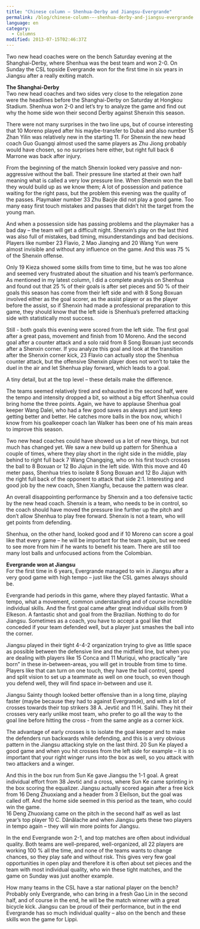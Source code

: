 ```yaml
---
title: "Chinese column – Shenhua-Derby and Jiangsu-Evergrande"
permalink: /blog/chinese-column-–-shenhua-derby-and-jiangsu-evergrande
language: en
category:
  - Columns
modified: 2013-07-15T02:46:37Z
---
```


Two new head coaches were on the bench Saturday evening at the Shanghai-Derby, where Shenhua was the best team and won 2-0. On Sunday the CSL topside Evergrande won for the first time in six years in Jiangsu after a really exiting match.

  
**The Shanghai-Derby**  
Two new head coaches and two sides very close to the relegation zone were the headlines before the Shanghai-Derby on Saturday at Hongkou Stadium. Shenhua won 2-0 and let’s try to analyze the game and find out why the home side won their second Derby against Shenxin this season.

There were not many surprises in the two line ups, but of course interesting that 10 Moreno played after his maybe-transfer to Dubai and also number 15 Zhan Yilin was relatively new in the starting 11. For Shenxin the new head coach Guo Guangqi almost used the same players as Zhu Jiong probably would have chosen, so no surprises here either, but right full back 6 Marrone was back after injury.

From the beginning of the match Shenxin looked very passive and non-aggressive without the ball. Their pressure line started at their own half meaning what is called a very low pressure line. When Shenxin won the ball they would build up as we know them; A lot of possession and patience waiting for the right pass, but the problem this evening was the quality of the passes. Playmaker number 33 Zhu Baojie did not play a good game. Too many easy first touch mistakes and passes that didn’t hit the target from the young man.

And when a possession side has passing problems and the playmaker has a bad day – the team will get a difficult night. Shenxin’s play on the last third was also full of mistakes, bad timing, misunderstandings and bad decisions. Players like number 23 Flavio, 2 Mao Jianqing and 20 Wang Yun were almost invisible and without any influence on the game. And this was 75 % of the Shenxin offense.

Only 19 Kieza showed some skills from time to time, but he was too alone and seemed very frustrated about the situation and his team’s performance.  
As mentioned in my latest column, I did a complete analysis on Shenhua and found out that 25 % of their goals is after set pieces and 50 % of their goals this season has come from their left side and with 8 Song Boxuan involved either as the goal scorer, as the assist player or as the player before the assist, so if Shenxin had made a professional preparation to this game, they should know that the left side is Shenhua’s preferred attacking side with statistically most success.

Still - both goals this evening were scored from the left side. The first goal after a great pass, movement and finish from 10 Moreno. And the second goal after a counter attack and a solo raid from 8 Song Boxuan just seconds after a Shenxin corner. If you analyze this goal and look at the transition after the Shenxin corner kick, 23 Flavio can actually stop the Shenhua counter attack, but the offensive Shenxin player does not won’t to take the duel in the air and let Shenhua play forward, which leads to a goal.

A tiny detail, but at the top level – these details make the difference.

The teams seemed relatively tired and exhausted in the second half, were the tempo and intensity dropped a bit, so without a big effort Shenhua could bring home the three points. Again, we have to applause Shenhua goal keeper Wang Dalei, who had a few good saves as always and just keep getting better and better. He catches more balls in the box now, which I know from his goalkeeper coach Ian Walker has been one of his main areas to improve this season.

Two new head coaches could have showed us a lot of new things, but not much has changed yet. We saw a new build up pattern for Shenhua a couple of times, where they play short in the right side in the middle, play behind to right full back 7 Wang Changqing, who on his first touch crosses the ball to 8 Boxuan or 12 Bo Jiajun in the left side. With this move and 40 meter pass, Shenhua tries to isolate 8 Song Boxuan and 12 Bo Jiajun with the right full back of the opponent to attack that side 2:1. Interesting and good job by the new coach, Shen Xiangfu, because the pattern was clear.

An overall disappointing performance by Shenxin and a too defensive tactic by the new head coach. Shenxin is a team, who needs to be in control, so the coach should have moved the pressure line further up the pitch and don’t allow Shenhua to play free forward. Shenxin is not a team, who will get points from defending.

Shenhua, on the other hand, looked good and if 10 Moreno can score a goal like that every game – he will be important for the team again, but we need to see more from him if he wants to benefit his team. There are still too many lost balls and unfocused actions from the Colombian.

  
**Evergrande won at Jiangsu**  
For the first time in 6 years, Evergrande managed to win in Jiangsu after a very good game with high tempo – just like the CSL games always should be.

Evergrande had periods in this game, where they played fantastic. What a tempo, what a movement, common understanding and of course incredible individual skills. And the first goal came after great individual skills from 9 Elkeson. A fantastic shot and goal from the Brazilian. Nothing to do for Jiangsu. Sometimes as a coach, you have to accept a goal like that conceded if your team defended well, but a player just smashes the ball into the corner.

Jiangsu played in their tight 4-4-2 organization trying to give as little space as possible between the defensive line and the midfield line, but when you are dealing with players like 15 Conca and 11 Muriqui, who practically “are born” in these in-between-areas, you will get in trouble from time to time. Players like that can turn on one touch, they have the ball control, speed and split vision to set up a teammate as well on one touch, so even though you defend well, they will find space in-between and use it.

Jiangsu Sainty though looked better offensive than in a long time, playing faster (maybe because they had to against Evergrande), and with a lot of crosses towards their top strikers 38 A. Jevtić and 11 H. Salihi. They hit their crosses very early unlike most team, who prefer to go all the way to the goal line before hitting the cross - from the same angle as a corner kick.

The advantage of early crosses is to isolate the goal keeper and to make the defenders run backwards while defending, and this is a very obvious pattern in the Jiangsu attacking style on the last third. 20 Sun Ke played a good game and when you hit crosses from the left side for example – it is so important that your right winger runs into the box as well, so you attack with two attackers and a winger.

And this in the box run from Sun Ke gave Jiangsu the 1-1 goal. A great individual effort from 38 Jevtić and a cross, where Sun Ke came sprinting in the box scoring the equalizer. Jiangsu actually scored again after a free kick from 16 Deng Zhuoxiang and a header from 3 Eleílson, but the goal was called off. And the home side seemed in this period as the team, who could win the game.   
16 Deng Zhuoxiang came on the pitch in the second half as well as last year’s top player 10 C. Dănălache and when Jiangsu gets these two players in tempo again – they will win more points for Jiangsu.

In the end Evergrande won 2-1, and top matches are often about individual quality. Both teams are well-prepared, well-organized, all 22 players are working 100 % all the time, and none of the teams wants to change chances, so they play safe and without risk. This gives very few goal opportunities in open play and therefore it is often about set pieces and the team with most individual quality, who win these tight matches, and the game on Sunday was just another example.

How many teams in the CSL have a star national player on the bench? Probably only Evergrande, who can bring in a fresh Gao Lin in the second half, and of course in the end, he will be the match winner with a great bicycle kick. Jiangsu can be proud of their performance, but in the end Evergrande has so much individual quality – also on the bench and these skills won the game for Lippi.
